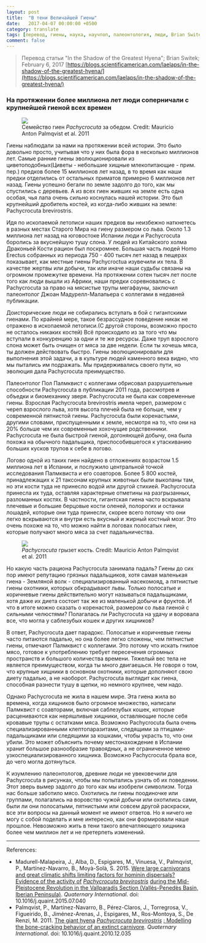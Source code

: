 ```yaml
---
layout: post
title:  "В тени Величайшей Гиены"
date:   2017-04-07 00:00:00 +0500
category: translate
tags: [перевод, гиены, наука, научпоп, палеонтология, люди, Brian Switek]
comment: false
---
```

>Перевод статьи &quot;In the Shadow of the Greatest Hyena&quot;;  Brian Switek; February 6, 2017
>[https://blogs.scientificamerican.com/laelaps/in-the-shadow-of-the-greatest-hyena/](https://blogs.scientificamerican.com/laelaps/in-the-shadow-of-the-greatest-hyena/)

### На протяжении более миллиона лет люди соперничали с крупнейшей гиеной всех времен

<figure>
  <img src="{{site.baseurl}}/assets/img/in_the_shadow/1.png"/>
  <figcaption>Семейство гиен <i>Pachycrocuta</i> за обедом. Credit: Mauricio Anton Palmqvist et al. 2011</figcaption>
</figure>

Гиены наблюдали за нами на протяжении всей истории. Это было довольно просто, учитывая что у них была фора в несколько миллионов лет. Самые ранние гиены эволюционировали из циветоподобных(Циветы - небольшие хищные млекопитающие - прим. пер.) предков более 15 миллионов лет назад, в то время как наши предки отделились от остальных приматов примерно 6 миллионов лет назад. Гиены успешно бегали по земле задолго до того, как мы спустились с деревьев. А из всех гиен живших на земле есть одна особая, чья лапа очень сильно коснулась нашей истории. Это был крупнейший дробитель костей, из когда-либо живших на земле: Pachycrocuta brevirostris.

Идя по ископаемой летописи наших предков вы неизбежно наткнетесь в разных местах Старого Мира  на гиену размером со льва. Около 1.3 миллиона лет назад на юговостоке Испании люди и Pachycrocuta боролись за вкуснейшую тушу слона. У людей из Китайского холма Драконьей Кости рацион был поскромнее. Большая часть людей Homo Erectus собранных из периода 750 - 400 тысяч лет назад в пещерах показывает, как местные гиены Pachycroctua изувечили их тела. В качестве жертвы или добычи, так или иначе наши судьбы связаны на огромном промежутке времени. На протяжении сотен тысяч лет после того как люди вышли из Африки, наши  предки соревновались с Pachycrocuta за право на мясистые трупы мегафауны, заключил палеонтолог Джоан Мадурелл-Малапьера с коллегами в недавней  публикации.

Доисторические люди не собирались вступать в бой с гигантскими гиенами. По крайней мере, такое безрассудное поведение никак не отражено в ископаемой летописи.(С другой стороны, возможно просто не осталось никаких костей) Всё происходило из за того что мы вступали в конкуренцию за одни и те же ресурсы. Даже труп взрослого слона может быть очищен от мяса за две недели. Если ты хочешь мяса, ты должен действовать быстро. Гиены эволюционировали для выполнения этой задачи, а в культуре людей каменного века видно, что мы пытались им подражать. Мы придерживались своего пути, но эволюция дала Pachycrocuta преимущество.

Палеонтолог Пол Палмквист с коллегами обрисовал разрушительные способности Pachycrocuta в публикации 2011 года, рассмотрев и объедки и биомеханику зверя. Pachycrocuta не была как современные гиены. Взрослая Pachycrocuta brevirostris имела череп, размером с череп взрослого льва, хотя высота плечей была не больше, чем у современной пятнистой гиены. Pachycrocuta были коренастыми, другими словами, приспущенными к земле, несмотря на то, что они на 20% больше чем их современные хохочущие родственники. Pachycrocuta не была быстрой гиеной, догоняющей добычу, она была похожа на обычного падальщика, приспособившегося к утаскиванию больших кусков трупов к себе в логово.

Логово одной из таких гиен найдено в отложениях возрастом 1.5 миллиона лет в Испании, и послужило центральной точкой исследования Палмквиста и его соавторов. Более 5 800 костей, принадлежащих к 21 таксонам крупных животных были выкопаны там, но эти кости туда не принесло водой или другой стихией. Pachycrocuta принесла их туда, оставляя характерные отметины на разгрызанных, разломанных костях. В частности, гигантская гиена часто вскрывала плечевые и большие берцовые кости оленей, полорогих и останки лошадей, которые они туда принесли, скорее всего потому что они легко вскрываются и внутри есть вкусный и жирный костный мозг. Это очень похоже на то, что можно найти в логовах полосатых гиен, которые получают много мяса за счет падальничества.

<figure>
  <img src="{{site.baseurl}}/assets/img/in_the_shadow/2.png"/>
  <figcaption><i>Pachycrocuta</i> грызет кость. Credit: Mauricio Anton Palmqvist et al. 2011</figcaption>
</figure>

Но какую часть рациона Pachycrocuta занимала падаль? Гиены до сих пор имеют репутацию грязных падальщиков, хотя самая маленькая гиена - Земляной волк - специализированный насекомояд, а пятнистые гиены охотники, которых обкрадывают львы. Только полосатые и коричневые гиены действительно могут называться падальщиками, хотя даже их диета состоит так же из маленькой добычи и фруктов. И что в итоге можно сказать о коренастой, размером со льва гиеной с сильными челюстями? Полагалась ли Pachycrocuta на удачу и воровала все, что могла у саблезубых кошек и других хищников?

В ответ, Pachycrocuta дает парадокс. Полосатые и коричневые гиены часто питаются падалью, но она более легко сложены, чем пятнистые гиены, отмечают Палмквист с коллегами. Это потому что искать гнилое мясо, готовое к употреблению требует пересечения огромных пространств и  большого количества времени. Тяжелый вес тела не является преимуществом, когда ты много двигаешься. Не говоря о том, что крупные хищники в основном охотники, которые дополняют свою диету падалью, а не наоборот. Pachycrocuta выглядит как гиена, способная разнести тушу в щепки, но немного  крупнее, чем надо.

Однако Pachycrocuta не жила в нашем мире. Эта гиена жила во времена, когда хищников было огромное множество, написали Палмквист с соавторами, включая саблезубых кошек, которые расцениваются как неряшливые хищники, оставляющие после себя кровавые трупы с остатками мяса. Возможно Pachycrocuta была очень специализированными клептопаразитами, следящими за птицами-падальщиками или следящими за кошками, чтобы украсть то, что они убили. Это может объяснить почему местонахождение в Испании хранит большое разнообразие травоядных, а не ограниченное меню узкоспециализированного хищника. Возможно Pachycrocuta брала все, до чего могла дотянуться.

К изумлению палеонтологов, древние люди не увековечили для Pachycrocuta в рисунках, чтобы мы попытались узнать об их поведении. Этот зверь вымер задолго до того как мы изобрели символизм. Тогда нас больше заботило мясо. Охотились ли гиены поодиночке или группами, полагались на воровство чужой добычи или охотились сами, были ли они полосатыми, пятнистыми или совсем другой раскраски, все эти вопросы на данный момент не имеют ответов. Но я ничего не могу с собой поделать и мне интересно, как они формировали наше прошлое. Невозможно жить в тени такого впечатляющего хищника более чем миллион лет и не претерпеть изменений.

---

References:
+ Madurell-Malapeira, J., Alba, D., Espigares, M., Vinuesa, V., Palmqvist, P., Martínez-Navarro, B., Moyà-Solà, S. 2015. [Were large carnivorans and great climatic shifts limiting factors for hominin dispersals? Evidence of the activity of](http://www.sciencedirect.com/science/article/pii/S1040618215007168) [_Pachycrocuta brevirostris_](http://www.sciencedirect.com/science/article/pii/S1040618215007168) [during the Mid-Pleistocene Revolution in the Vallparadís Section (Vallès-Penedès Basin, Iberian Peninsula)](http://www.sciencedirect.com/science/article/pii/S1040618215007168). _Quaternary International_. doi: 10.1016/j.quaint.2015.07.040
+ Palmqvist, P., Martínez-Navarro, B., Pérez-Claros, J., Torregrosa, V., Figueirido, B., Jiménez-Arenas, J., Espigares, M., Ros-Montoya, S., De Renzi, M. 2011. [The giant hyena](http://www.sciencedirect.com/science/article/pii/S1040618211000115) [_Pachycrocuta brevirostris_](http://www.sciencedirect.com/science/article/pii/S1040618211000115) [: Modelling the bone-cracking behavior of an extinct carnivore](http://www.sciencedirect.com/science/article/pii/S1040618211000115). _Quaternary International_. doi: 10.1016/j.quaint.2010.12.035

